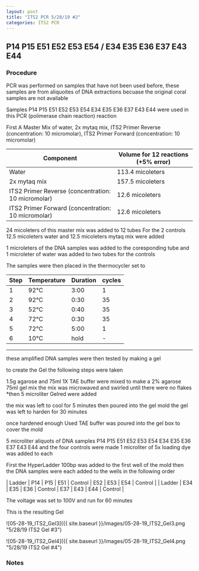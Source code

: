 ```yaml
---
layout: post
title: "ITS2 PCR 5/28/19 #2"
categories: ITS2 PCR
---
```


##  P14 P15 E51 E52 E53 E54 / E34 E35 E36 E37 E43 E44 

### Procedure

PCR was performed on samples that have not been used before, these samples are from aliquoites of DNA extractions becuase the original coral samples are not available

Samples P14 P15 E51 E52 E53 E54 E34 E35 E36 E37 E43 E44 were used in this PCR (polimerase chain reaction) reaction 

First A Master Mix of water, 2x mytaq mix, ITS2 Primer Reverse (concentration: 10 micromolar), ITS2 Primer Forward (concentration: 10 micromolar)

Component| Volume for 12 reactions (+5% error)|
|---------|---------------------------|
|Water| 113.4 micoleters|
|2x mytaq mix| 157.5 micoleters|
|ITS2 Primer Reverse (concentration: 10 micromolar)| 12.6 micoleters|
|ITS2 Primer Forward (concentration: 10 micromolar)| 12.6 micoleters|

24 micoleters of this master mix was added to 12 tubes 
For the 2 controls 12.5 micoleters water and 12.5 micoleters mytaq mix were added

1 microleters of the DNA samples was added to the coresponding tube
and 1 microleter of water was added to two tubes for the controls

The samples were then placed in the thermocycler set to 

|Step|Temperature|Duration|cycles|
|----|-------|--------|-------|
|1|92°C|3:00|1|
|2|92°C|0:30|35|
|3|52°C|0:40|35|
|4|72°C|0:30|35|
|5|72°C|5:00|1|
|6|10°C|hold|-|

___________

these amplified DNA samples were then tested by making a gel

to create the Gel the following steps were taken 

1.5g agarose and 75ml 1X TAE buffer were mixed to make a 2% agarose 75ml gel mix 
the mix was microwaved and swirled until there were no flakes 
*then 5 microliter Gelred were added

the mix was left to cool for 5 minutes then poured into the gel mold
the gel was left to harden for 30 minutes 

once hardened enough Used TAE buffer was poured into the gel box to cover the mold

5 microliter aliquots of DNA samples P14 P15 E51 E52 E53 E54 E34 E35 E36 E37 E43 E44 and the four controls were made 
1 microliter of 5x loading dye was added to each

First the HyperLadder 100bp was added to the first well of the mold 
then the DNA samples were each added to the wells in the following order 

| Ladder | P14 | P15 | E51 | Control | E52 | E53 | E54 | Control |
| Ladder | E34 | E35 | E36 | Control | E37 | E43 | E44 | Control |

The voltage was set to 100V and run for 60 minutes


This is the resulting Gel

![05-28-19_ITS2_Gel3]({{ site.baseurl }}/images/05-28-19_ITS2_Gel3.png "5/28/19 ITS2 Gel #3")

![05-28-19_ITS2_Gel4]({{ site.baseurl }}/images/05-28-19_ITS2_Gel4.png "5/28/19 ITS2 Gel #4")

### Notes
